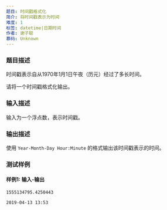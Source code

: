 ```yaml
---
题目: 时间戳格式化
简介: 将时间戳表示为时间
难度: 1
标签: datetime|日期时间
作者: 谢子聪
慕码: Unknown
---
```


### 题目描述

时间戳表示自从1970年1月1日午夜（历元）经过了多长时间。

请将一个时间戳格式化输出。

### 输入描述

输入为一个浮点数，表示时间戳。

### 输出描述

使用 `Year-Month-Day Hour:Minute` 的格式输出该时间戳表示的时间。

### 测试样例

#### 样例1: 输入-输出

```
1555134795.4250443
```

```
2019-04-13 13:53
```

